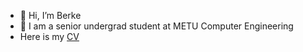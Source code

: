 - 👋 Hi, I’m Berke
- :school: I am a senior undergrad student at METU Computer Engineering
- Here is my [CV](https://github.com/berke-a/berke-a/files/14116199/Berke_Ahlatci_CV.pdf)



<!---
berke-a/berke-a is a ✨ special ✨ repository because its `README.md` (this file) appears on your GitHub profile.
You can click the Preview link to take a look at your changes.
--->
